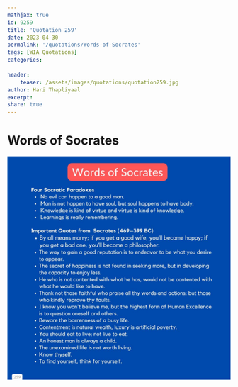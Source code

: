 ```yaml
---
mathjax: true
id: 9259
title: 'Quotation 259'
date: 2023-04-30
permalink: '/quotations/Words-of-Socrates'
tags: [WIA Quotations] 
categories: 

header:
    teaser: /assets/images/quotations/quotation259.jpg
author: Hari Thapliyaal 
excerpt:
share: true 
---
```


# Words of Socrates

![Words-of-Socrates](/assets/images/quotations/quotation259.jpg)
